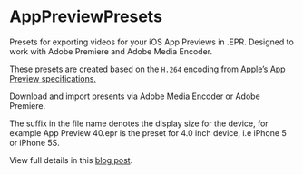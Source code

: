 # AppPreviewPresets
Presets for exporting videos for your iOS App Previews in .EPR. Designed to work with Adobe Premiere and Adobe Media Encoder.

These presets are created based on the `H.264` encoding from [Apple’s App Preview specifications.](https://developer.apple.com/library/ios/documentation/LanguagesUtilities/Conceptual/iTunesConnect_Guide/Appendices/Properties.html#//apple_ref/doc/uid/TP40011225-CH26-SW10)

Download and import presents via Adobe Media Encoder or Adobe Premiere. 

The suffix in the file name denotes the display size for the device, for example App Preview 40.epr is the preset for 4.0 inch device, i.e iPhone 5 or iPhone 5S.

View full details in this [blog post]().
